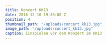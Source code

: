 ```yaml
---
title: Konzert KK13
date: 2016-12-10 19:30:00 Z
position: 4
thumbnail_path: "/uploads/concert_kk13.jpg"
image_path: "/uploads/concert_kk13.jpg"
caption: Einspielen vor dem Konzert im KK13
---
```


